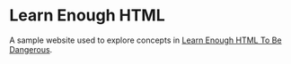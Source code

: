 # Learn Enough HTML

A sample website used to explore concepts in [Learn Enough HTML To Be Dangerous](https://www.learnenough.com/html-tutorial).
